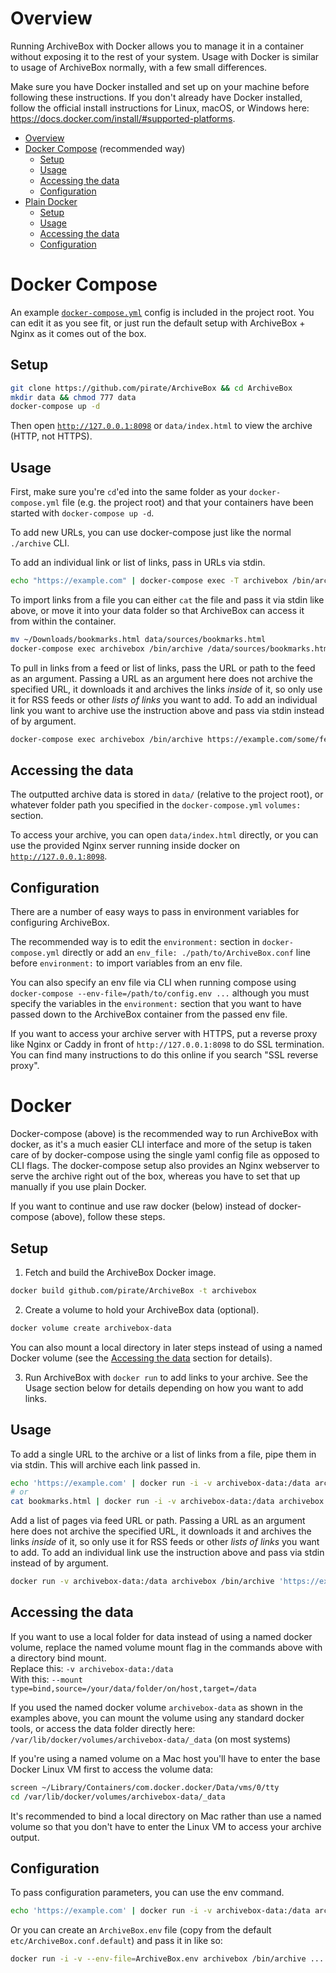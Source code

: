 # Overview

Running ArchiveBox with Docker allows you to manage it in a container without exposing it to the rest of your system.  Usage with Docker is similar to usage of ArchiveBox normally, with a few small differences.

Make sure you have Docker installed and set up on your machine before following these instructions.  If you don't already have Docker installed, follow the official install instructions for Linux, macOS, or Windows here: https://docs.docker.com/install/#supported-platforms.

- [Overview](#)
- [Docker Compose](#docker-compose) (recommended way)
  + [Setup](#setup)
  + [Usage](#usage)
  + [Accessing the data](#accessing-the-data)
  + [Configuration](#configuration)
- [Plain Docker](#docker)
  + [Setup](#setup-1)
  + [Usage](#usage-1)
  + [Accessing the data](#accessing-the-data-1)
  + [Configuration](#configuration-1)

# Docker Compose

An example [`docker-compose.yml`](https://github.com/pirate/ArchiveBox/blob/master/docker-compose.yml) config is included in the project root.  You can edit it as you see fit, or just run the default setup with ArchiveBox + Nginx as it comes out of the box.

## Setup

```bash
git clone https://github.com/pirate/ArchiveBox && cd ArchiveBox
mkdir data && chmod 777 data
docker-compose up -d
```

Then open [`http://127.0.0.1:8098`](http://127.0.0.1:8098) or `data/index.html` to view the archive (HTTP, not HTTPS).

## Usage

First, make sure you're `cd`'ed into the same folder as your `docker-compose.yml` file (e.g. the project root) and that your containers have been started with `docker-compose up -d`.

To add new URLs, you can use docker-compose just like the normal `./archive` CLI.

To add an individual link or list of links, pass in URLs via stdin.
```bash
echo "https://example.com" | docker-compose exec -T archivebox /bin/archive
```

To import links from a file you can either `cat` the file and pass it via stdin like above, or move it into your data folder so that ArchiveBox can access it from within the container.
```bash
mv ~/Downloads/bookmarks.html data/sources/bookmarks.html
docker-compose exec archivebox /bin/archive /data/sources/bookmarks.html
```

To pull in links from a feed or list of links, pass the URL or path to the feed as an argument.  Passing a URL as an argument here does not archive the specified URL, it downloads it and archives the links *inside* of it, so only use it for RSS feeds or other *lists of links* you want to add.  To add an individual link you want to archive use the instruction above and pass via stdin instead of by argument.
```bash
docker-compose exec archivebox /bin/archive https://example.com/some/feed.rss
```

## Accessing the data

The outputted archive data is stored in `data/` (relative to the project root), or whatever folder path you specified in the `docker-compose.yml` `volumes:` section.

To access your archive, you can open `data/index.html` directly, or you can use the provided Nginx server running inside docker on [`http://127.0.0.1:8098`](http://127.0.0.1:8098).

## Configuration

There are a number of easy ways to pass in environment variables for configuring ArchiveBox.

The recommended way is to edit the `environment:` section in `docker-compose.yml` directly or add an `env_file: ./path/to/ArchiveBox.conf` line before `environment:` to import variables from an env file.

You can also specify an env file via CLI when running compose using `docker-compose --env-file=/path/to/config.env ...` although you must specify the variables in the `environment:` section that you want to have passed down to the ArchiveBox container from the passed env file.

If you want to access your archive server with HTTPS, put a reverse proxy like Nginx or Caddy in front of `http://127.0.0.1:8098` to do SSL termination.  You can find many instructions to do this online if you search "SSL reverse proxy".

# Docker

Docker-compose (above) is the recommended way to run ArchiveBox with docker, as it's a much easier CLI interface and more of the setup is taken care of by docker-compose using the single yaml config file as opposed to CLI flags.  The docker-compose setup also provides an Nginx webserver to serve the archive right out of the box, whereas you have to set that up manually if you use plain Docker.

If you want to continue and use raw docker (below) instead of docker-compose (above), follow these steps.

## Setup

1. Fetch and build the ArchiveBox Docker image.
```bash
docker build github.com/pirate/ArchiveBox -t archivebox
```

2. Create a volume to hold your ArchiveBox data (optional).
```bash
docker volume create archivebox-data
```
You can also mount a local directory in later steps instead of using a named Docker volume (see the [Accessing the data](#accessing-the-data-1) section for details).

3. Run ArchiveBox with `docker run` to add links to your archive.  See the Usage section below for details depending on how you want to add links.

## Usage

To add a single URL to the archive or a list of links from a file, pipe them in via stdin.  This will archive each link passed in.
```bash
echo 'https://example.com' | docker run -i -v archivebox-data:/data archivebox /bin/archive
# or
cat bookmarks.html | docker run -i -v archivebox-data:/data archivebox /bin/archive
```

Add a list of pages via feed URL or path. Passing a URL as an argument here does not archive the specified URL, it downloads it and archives the links *inside* of it, so only use it for RSS feeds or other *lists of links* you want to add.  To add an individual link use the instruction above and pass via stdin instead of by argument.
```bash
docker run -v archivebox-data:/data archivebox /bin/archive 'https://example.com/some/rss/feed.xml'
```

## Accessing the data

If you want to use a local folder for data instead of using a named docker volume, replace the named volume mount flag in the commands above with a directory bind mount.  
Replace this: `-v archivebox-data:/data`  
With this: `--mount type=bind,source=/your/data/folder/on/host,target=/data`

If you used the named docker volume `archivebox-data` as shown in the examples above, you can mount the volume using any standard docker tools, or access the data folder directly here:  
`/var/lib/docker/volumes/archivebox-data/_data` (on most systems)

If you're using a named volume on a Mac host you'll have to enter the base Docker Linux VM first to access the volume data:
```bash
screen ~/Library/Containers/com.docker.docker/Data/vms/0/tty
cd /var/lib/docker/volumes/archivebox-data/_data
```
It's recommended to bind a local directory on Mac rather than use a named volume so that you don't have to enter the Linux VM to access your archive output.

## Configuration
To pass configuration parameters, you can use the env command.
```bash
echo 'https://example.com' | docker run -i -v archivebox-data:/data archivebox env FETCH_SCREENSHOT=False /bin/archive
```

Or you can create an `ArchiveBox.env` file (copy from the default `etc/ArchiveBox.conf.default`) and pass it in like so:
```bash
docker run -i -v --env-file=ArchiveBox.env archivebox /bin/archive ...
```